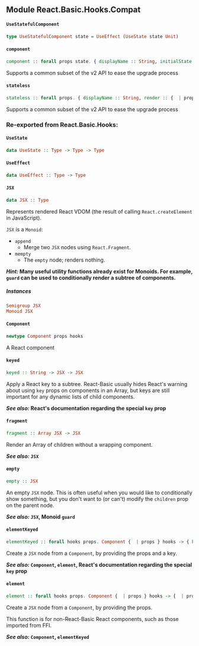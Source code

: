 ## Module React.Basic.Hooks.Compat

#### `UseStatefulComponent`

``` purescript
type UseStatefulComponent state = UseEffect (UseState state Unit)
```

#### `component`

``` purescript
component :: forall props state. { displayName :: String, initialState :: {  | state }, receiveProps :: { props :: {  | props }, state :: {  | state }, setState :: ({  | state } -> {  | state }) -> Effect Unit } -> Effect Unit, render :: { props :: {  | props }, state :: {  | state }, setState :: ({  | state } -> {  | state }) -> Effect Unit } -> JSX } -> Component {  | props } (UseStatefulComponent {  | state })
```

Supports a common subset of the v2 API to ease the upgrade process

#### `stateless`

``` purescript
stateless :: forall props. { displayName :: String, render :: {  | props } -> JSX } -> Component {  | props } Unit
```

Supports a common subset of the v2 API to ease the upgrade process


### Re-exported from React.Basic.Hooks:

#### `UseState`

``` purescript
data UseState :: Type -> Type -> Type
```

#### `UseEffect`

``` purescript
data UseEffect :: Type -> Type
```

#### `JSX`

``` purescript
data JSX :: Type
```

Represents rendered React VDOM (the result of calling `React.createElement`
in JavaScript).

`JSX` is a `Monoid`:

- `append`
  - Merge two `JSX` nodes using `React.Fragment`.
- `mempty`
  - The `empty` node; renders nothing.

__*Hint:* Many useful utility functions already exist for Monoids. For example,
  `guard` can be used to conditionally render a subtree of components.__

##### Instances
``` purescript
Semigroup JSX
Monoid JSX
```

#### `Component`

``` purescript
newtype Component props hooks
```

A React component

#### `keyed`

``` purescript
keyed :: String -> JSX -> JSX
```

Apply a React key to a subtree. React-Basic usually hides React's warning about
using `key` props on components in an Array, but keys are still important for
any dynamic lists of child components.

__*See also:* React's documentation regarding the special `key` prop__

#### `fragment`

``` purescript
fragment :: Array JSX -> JSX
```

Render an Array of children without a wrapping component.

__*See also:* `JSX`__

#### `empty`

``` purescript
empty :: JSX
```

An empty `JSX` node. This is often useful when you would like to conditionally
show something, but you don't want to (or can't) modify the `children` prop
on the parent node.

__*See also:* `JSX`, Monoid `guard`__

#### `elementKeyed`

``` purescript
elementKeyed :: forall hooks props. Component {  | props } hooks -> { key :: String | props } -> JSX
```

Create a `JSX` node from a `Component`, by providing the props and a key.

__*See also:* `Component`, `element`, React's documentation regarding the special `key` prop__

#### `element`

``` purescript
element :: forall hooks props. Component {  | props } hooks -> {  | props } -> JSX
```

Create a `JSX` node from a `Component`, by providing the props.

This function is for non-React-Basic React components, such as those
imported from FFI.

__*See also:* `Component`, `elementKeyed`__

